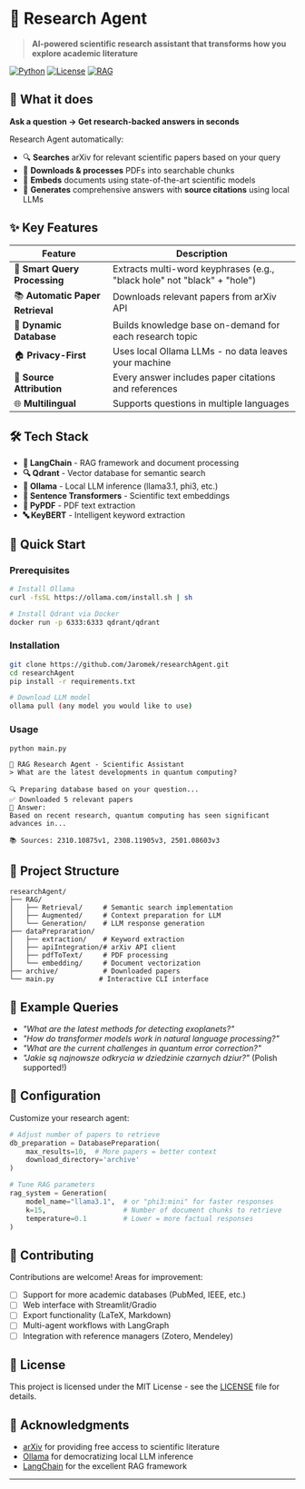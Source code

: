 # 🔬 Research Agent

> **AI-powered scientific research assistant that transforms how you explore academic literature**

[![Python](https://img.shields.io/badge/Python-3.8+-blue.svg)](https://python.org)
[![License](https://img.shields.io/badge/License-MIT-green.svg)](LICENSE)
[![RAG](https://img.shields.io/badge/RAG-Powered-orange.svg)](https://arxiv.org/abs/2005.11401)

## 🚀 What it does

**Ask a question → Get research-backed answers in seconds**

Research Agent automatically:
- 🔍 **Searches** arXiv for relevant scientific papers based on your query
- 📄 **Downloads & processes** PDFs into searchable chunks
- 🧠 **Embeds** documents using state-of-the-art scientific models
- 🤖 **Generates** comprehensive answers with **source citations** using local LLMs

## ✨ Key Features

| Feature | Description |
|---------|-------------|
| 🎯 **Smart Query Processing** | Extracts multi-word keyphrases (e.g., "black hole" not "black" + "hole") |
| 📚 **Automatic Paper Retrieval** | Downloads relevant papers from arXiv API |
| 🔄 **Dynamic Database** | Builds knowledge base on-demand for each research topic |
| 🏠 **Privacy-First** | Uses local Ollama LLMs - no data leaves your machine |
| 📖 **Source Attribution** | Every answer includes paper citations and references |
| 🌐 **Multilingual** | Supports questions in multiple languages |

## 🛠️ Tech Stack

- **🦜 LangChain** - RAG framework and document processing
- **🔍 Qdrant** - Vector database for semantic search
- **🤖 Ollama** - Local LLM inference (llama3.1, phi3, etc.)
- **🔬 Sentence Transformers** - Scientific text embeddings
- **📄 PyPDF** - PDF text extraction
- **🔤 KeyBERT** - Intelligent keyword extraction

## 🚀 Quick Start

### Prerequisites
```bash
# Install Ollama
curl -fsSL https://ollama.com/install.sh | sh

# Install Qdrant via Docker
docker run -p 6333:6333 qdrant/qdrant
```

### Installation
```bash
git clone https://github.com/Jaromek/researchAgent.git
cd researchAgent
pip install -r requirements.txt

# Download LLM model
ollama pull (any model you would like to use)
```

### Usage
```bash
python main.py
```

```
🤖 RAG Research Agent - Scientific Assistant
> What are the latest developments in quantum computing?

🔍 Preparing database based on your question...
✅ Downloaded 5 relevant papers
📘 Answer:
Based on recent research, quantum computing has seen significant advances in...

📚 Sources: 2310.10875v1, 2308.11905v3, 2501.08603v3
```

## 📁 Project Structure

```
researchAgent/
├── RAG/
│   ├── Retrieval/     # Semantic search implementation
│   ├── Augmented/     # Context preparation for LLM
│   └── Generation/    # LLM response generation
├── dataPrepraration/
│   ├── extraction/    # Keyword extraction
│   ├── apiIntegration/# arXiv API client
│   ├── pdfToText/     # PDF processing
│   └── embedding/     # Document vectorization
├── archive/           # Downloaded papers
└── main.py           # Interactive CLI interface
```

## 🎯 Example Queries

- *"What are the latest methods for detecting exoplanets?"*
- *"How do transformer models work in natural language processing?"*
- *"What are the current challenges in quantum error correction?"*
- *"Jakie są najnowsze odkrycia w dziedzinie czarnych dziur?"* (Polish supported!)

## 🔧 Configuration

Customize your research agent:

```python
# Adjust number of papers to retrieve
db_preparation = DatabasePreparation(
    max_results=10,  # More papers = better context
    download_directory='archive'
)

# Tune RAG parameters
rag_system = Generation(
    model_name="llama3.1",  # or "phi3:mini" for faster responses
    k=15,                   # Number of document chunks to retrieve
    temperature=0.1         # Lower = more factual responses
)
```

## 🤝 Contributing

Contributions are welcome! Areas for improvement:
- [ ] Support for more academic databases (PubMed, IEEE, etc.)
- [ ] Web interface with Streamlit/Gradio
- [ ] Export functionality (LaTeX, Markdown)
- [ ] Multi-agent workflows with LangGraph
- [ ] Integration with reference managers (Zotero, Mendeley)

## 📄 License

This project is licensed under the MIT License - see the [LICENSE](LICENSE) file for details.

## 🙏 Acknowledgments

- [arXiv](https://arxiv.org/) for providing free access to scientific literature
- [Ollama](https://ollama.com/) for democratizing local LLM inference
- [LangChain](https://langchain.com/) for the excellent RAG framework

---
